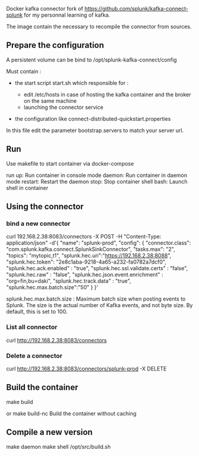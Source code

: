 Docker kafka connector fork of https://github.com/splunk/kafka-connect-splunk for my personnal learning of kafka.

The image contain the necessary to recompile the connector from sources.

## Prepare the configuration

A persistent volume can be bind to /opt/splunk-kafka-connect/config

Must contain :

- the start script start.sh which responsible for :
   + edit /etc/hosts in case of hosting the kafka container and the broker on the same machine
   + launching the connector service

- the configuration like connect-distributed-quickstart.properties 

In this file edit the parameter bootstrap.servers to match your server url. 

## Run

Use makefile to start container via docker-compose

run up:          Run container in console mode
daemon:          Run container in daemon mode
restart:	 Restart the daemon
stop:            Stop container
shell bash:      Launch shell in container

## Using the connector

### bind a new connector

curl 192.168.2.38:8083/connectors -X POST -H "Content-Type: application/json" -d'{
  "name": "splunk-prod",
    "config": {
     "connector.class": "com.splunk.kafka.connect.SplunkSinkConnector",
     "tasks.max": "2",
     "topics": "mytopic,t1",
     "splunk.hec.uri":"https://192.168.2.38:8088",
     "splunk.hec.token": "2e8c1aba-9218-4a65-a232-fa0782a7dcf0",
     "splunk.hec.ack.enabled" : "true",
     "splunk.hec.ssl.validate.certs" : "false",
     "splunk.hec.raw" : "false",
     "splunk.hec.json.event.enrichment" : "org=fin,bu=daki",
     "splunk.hec.track.data" : "true",
     "splunk.hec.max.batch.size":"50"
    }
}'

splunk.hec.max.batch.size : Maximum batch size when posting events to Splunk. The size is the actual number of Kafka events, and not byte size. By default, this is set to 100. 

### List all connector

curl http://192.168.2.38:8083/connectors

### Delete a connector

curl http://192.168.2.38:8083/connectors/splunk-prod -X DELETE

## Build the container

make build

or make build-nc  Build the container without caching


## Compile a new version

make daemon
make shell
/opt/src/build.sh


